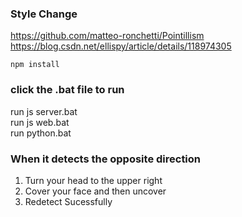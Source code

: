 ### Style Change
https://github.com/matteo-ronchetti/Pointillism  
https://blog.csdn.net/ellispy/article/details/118974305  

```
npm install
```
### click the .bat file to run
run js server.bat  
run js web.bat  
run python.bat  

### When it detects the opposite direction
1. Turn your head to the upper right  
2. Cover your face and then uncover
3. Redetect Sucessfully



